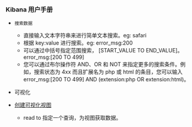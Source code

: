 ### Kibana 用户手册

* `搜索数据`
  * 直接输入文本字符串来进行简单文本搜索。eg: safari
  * 根据 key:value 进行搜索。eg: error_msg:200
  * 可以通过中括号指定范围搜索， [START_VALUE TO END_VALUE]。error_msg:[200 TO 499]
  * 您可以通过布尔操作符 AND、OR 和 NOT 来指定更多的搜索条件。例如，搜索状态为 4xx 而且扩展名为 php 或 html 的条目，您可以输入 error_msg:[200 TO 499] AND (extension:php OR extension:html)。
* 可视化

* [创建可视化视图](https://www.elastic.co/guide/cn/kibana/current/createvis.html)
  * read to 指定一个查询，为视图获取数据。
